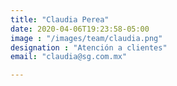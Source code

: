 ```yaml
---
title: "Claudia Perea"
date: 2020-04-06T19:23:58-05:00
image : "/images/team/claudia.png"
designation : "Atención a clientes"
email: "claudia@sg.com.mx"

---
```



